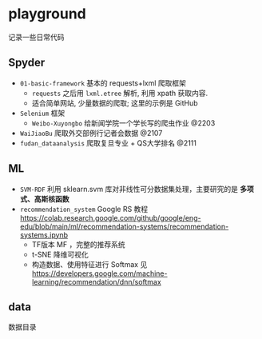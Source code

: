 # playground

记录一些日常代码

## Spyder

- `01-basic-framework` 基本的 requests+lxml 爬取框架
    - `requests` 之后用 `lxml.etree` 解析, 利用 xpath 获取内容.
    - 适合简单网站, 少量数据的爬取; 这里的示例是 GitHub
- `Selenium` 框架
    - `Weibo-Xuyongbo` 给新闻学院一个学长写的爬虫作业 @2203
- `WaiJiaoBu` 爬取外交部例行记者会数据 @2107
- `fudan_dataanalysis` 爬取复旦专业 + QS大学排名 @2111

## ML

- `SVM-RDF` 利用 sklearn.svm 库对非线性可分数据集处理，主要研究的是 **多项式、高斯核函数**
- `recommendation_system` Google RS 教程 <https://colab.research.google.com/github/google/eng-edu/blob/main/ml/recommendation-systems/recommendation-systems.ipynb>
    - TF版本 MF ，完整的推荐系统
    - t-SNE 降维可视化
    - 构造数据、使用特征进行 Softmax 见 <https://developers.google.com/machine-learning/recommendation/dnn/softmax>

## data

数据目录
